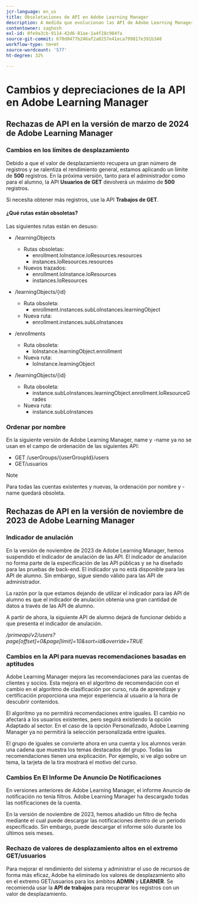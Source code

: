 ```yaml
---
jcr-language: en_us
title: Obsoletaciones de API en Adobe Learning Manager
description: A medida que evolucionan las API de Adobe Learning Manager, estas se reorganizan o actualizan periódicamente. Cuando las API evolucionan, la API antigua queda obsoleta y, finalmente, se elimina. Esta página contiene información que debe conocer al migrar de versiones de API obsoletas a versiones de API más nuevas y estables.
contentowner: saghosh
exl-id: 0fe9a3cb-9114-42d6-81ae-1a4f28c984fa
source-git-commit: 670d0477b246af2a0257e41eca799817e391b348
workflow-type: tm+mt
source-wordcount: '577'
ht-degree: 32%

---
```


# Cambios y depreciaciones de la API en Adobe Learning Manager

## Rechazas de API en la versión de marzo de 2024 de Adobe Learning Manager

<!-- ### Changes in Rate Limits

With the next release of Adobe Learning Manager, we're restructuring API rate limits for new accounts. For existing accounts, only the Admin APIs will be rate-limited. After 90 days (about 3 months), we will restructure rate limits for all APIs, but existing accounts will be whitelisted according to current usage. Existing accounts need to revisit their learner API usage. 

For new accounts, if they want to increase the rate limits, they must contact the Customer Success team of ALM. 

#### Which APIs will be rate limited 

For new accounts, all Admin, Learner, and Search APIs will have rate limits and burst enforced.  

The API burst rate or burst limit refers to the maximum number of requests allowed to be made to an API in a short burst within a limited timeframe. 

The following table lists the rate and burst limits for the APIs.

<table>
    <tr>
        <th>API</th>
        <th>Number of requests-RPM</th>
        <th>Number of requests-Burst</th>
    </tr>
    <tr>
        <td>Admin</td>
        <td>5</td>
        <td>5</td>
    </tr>
    <tr>
        <td>Learner</td>
        <td>20</td>
        <td>5</td>
    </tr>
    <tr>
        <td>Search</td>
        <td>50</td>
        <td>5</td>
    </tr>
</table>
-->

### Cambios en los límites de desplazamiento

Debido a que el valor de desplazamiento recupera un gran número de registros y se ralentiza el rendimiento general, estamos aplicando un límite de **500** registros. En la próxima versión, tanto para el administrador como para el alumno, la API **Usuarios de GET** devolverá un máximo de **500** registros.

Si necesita obtener más registros, use la API **Trabajos de GET**.

<!--### Exclude paths 

At present, Learning Manager APIs follow a graph data structure, which allows you to fetch data by traversing the API model through includes. Even though you could traverse an API up to seven levels, fetching the data using a single API call is computationally expensive. 

We recommend that all existing and new customers make small calls multiple times instead of one large call. This approach will prevent unwanted data from being loaded in the call. 

We want to enforce these restrictions on new accounts and maintain a whitelist of existing accounts.-->

#### ¿Qué rutas están obsoletas?

Las siguientes rutas están en desuso:

* /learningObjects
   * Rutas obsoletas:
      * enrollment.loInstance.loResources.resources
      * instances.loResources.resources
   * Nuevos trazados:
      * enrollment.loInstance.loResources
      * instances.loResources

* /learningObjects/{id}
   * Ruta obsoleta:
      * enrollment.instances.subLoInstances.learningObject
   * Nueva ruta:
      * enrollment.instances.subLoInstances

* /enrollments
   * Ruta obsoleta:
      * loInstance.learningObject.enrollment
   * Nueva ruta:
      * loInstance.learningObject

* /learningObjects/{id}
   * Ruta obsoleta:
      * instance.subLoInstances.learningObject.enrollment.loResourceGrades
   * Nueva ruta:
      * instance.subLoInstances

<!--### Instance summary count changes 

Currently, in the LO summary endpoint, you fetch the number of all possible instances. For example, for a course, you can view the number of enrollments and waitlists in the response for **GET /learningObjects/{loId}/instances/{loInstanceId}/summary**. You can then view the completionCount and enrollmentCount in the response. If the course is a VC or classroom, you can also view its seat limit and waitlist limit. 

The process of retrieving the completion and enrollment counts is computationally expensive, therefore the calculation is done on a request basis. If the data is not present in the cache, the data is reloaded, which is computationally intensive. If there are many users enrolling in a course, the counts will be large, and effectively impacts CPU performance. 

In the next release of Adobe Learning Manager, in the LO Instance summary endpoint, the completionCount, enrollmentCount, seatLimit, and waitlistCount are cached. The cached information persists till there are changes in enrollments or unenrollments. For counts exceeding 1000 enrollments, we'll assume the estimated counts, and invalidate the results for all existing and new accounts.

>[!NOTE]
>
>For counts, such as, completionCount, enrollmentCount, seatLimit, and waitlistCount exceeding1000, it's advisable to interpret them as estimates rather than precise figures, as these will be retrieved from cache.-->

### Ordenar por nombre

En la siguiente versión de Adobe Learning Manager, name y -name ya no se usan en el campo de ordenación de las siguientes API:

* GET /userGroups/{userGroupId}/users
* GET/usuarios

>[!NOTE]
>
>Para todas las cuentas existentes y nuevas, la ordenación por nombre y -name quedará obsoleta.


## Rechazas de API en la versión de noviembre de 2023 de Adobe Learning Manager

### Indicador de anulación

En la versión de noviembre de 2023 de Adobe Learning Manager, hemos suspendido el indicador de anulación de las API. El indicador de anulación no forma parte de la especificación de las API públicas y se ha diseñado para las pruebas de back-end. El indicador ya no está disponible para las API de alumno. Sin embargo, sigue siendo válido para las API de administrador.

La razón por la que estamos dejando de utilizar el indicador para las API de alumno es que el indicador de anulación obtenía una gran cantidad de datos a través de las API de alumno.

A partir de ahora, la siguiente API de alumno dejará de funcionar debido a que presenta el indicador de anulación.

_/primeapi/v2/users?page[offset]=0&amp;page[limit]=10&amp;sort=id&amp;override=TRUE_

### Cambios en la API para nuevas recomendaciones basadas en aptitudes

Adobe Learning Manager mejora las recomendaciones para las cuentas de clientes y socios. Esta mejora en el algoritmo de recomendación con el cambio en el algoritmo de clasificación por curso, ruta de aprendizaje y certificación proporciona una mejor experiencia al usuario a la hora de descubrir contenidos.

El algoritmo ya no permitirá recomendaciones entre iguales. El cambio no afectará a los usuarios existentes, pero seguirá existiendo la opción Adaptado al sector. En el caso de la opción Personalizado, Adobe Learning Manager ya no permitirá la selección personalizada entre iguales.

El grupo de iguales se convierte ahora en una cuenta y los alumnos verán una cadena que muestra los temas destacados del grupo. Todas las recomendaciones tienen una explicación. Por ejemplo, si ve algo sobre un tema, la tarjeta de la tira mostrará el motivo del curso.

### Cambios En El Informe De Anuncio De Notificaciones

En versiones anteriores de Adobe Learning Manager, el informe Anuncio de notificación no tenía filtros. Adobe Learning Manager ha descargado todas las notificaciones de la cuenta.

En la versión de noviembre de 2023, hemos añadido un filtro de fecha mediante el cual puede descargar las notificaciones dentro de un período especificado.  Sin embargo, puede descargar el informe sólo durante los últimos seis meses.

### Rechazo de valores de desplazamiento altos en el extremo GET/usuarios

Para mejorar el rendimiento del sistema y administrar el uso de recursos de forma más eficaz, Adobe ha eliminado los valores de desplazamiento alto en el extremo GET/usuarios para los ámbitos **ADMIN** y **LEARNER**. Se recomienda usar la **API de trabajos** para recuperar los registros con un valor de desplazamiento.

